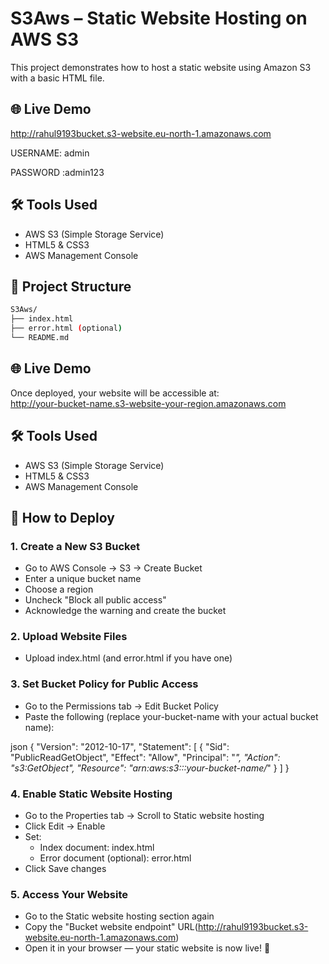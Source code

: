 
# S3Aws – Static Website Hosting on AWS S3

This project demonstrates how to host a static website using Amazon S3 with a basic HTML file.

## 🌐 Live Demo
http://rahul9193bucket.s3-website.eu-north-1.amazonaws.com

USERNAME: admin

PASSWORD :admin123

## 🛠 Tools Used

- AWS S3 (Simple Storage Service)
- HTML5 & CSS3
- AWS Management Console

## 📁 Project Structure
```bash
S3Aws/
├── index.html
├── error.html (optional)
└── README.md
```


## 🌐 Live Demo

Once deployed, your website will be accessible at:  
http://your-bucket-name.s3-website-your-region.amazonaws.com

## 🛠 Tools Used

- AWS S3 (Simple Storage Service)
- HTML5 & CSS3
- AWS Management Console

## 🚀 How to Deploy

### 1. Create a New S3 Bucket

- Go to AWS Console → S3 → Create Bucket
- Enter a unique bucket name
- Choose a region
- Uncheck "Block all public access"
- Acknowledge the warning and create the bucket

### 2. Upload Website Files

- Upload index.html (and error.html if you have one)

### 3. Set Bucket Policy for Public Access

- Go to the Permissions tab → Edit Bucket Policy
- Paste the following (replace your-bucket-name with your actual bucket name):

json
{
  "Version": "2012-10-17",
  "Statement": [
    {
      "Sid": "PublicReadGetObject",
      "Effect": "Allow",
      "Principal": "*",
      "Action": "s3:GetObject",
      "Resource": "arn:aws:s3:::your-bucket-name/*"
    }
  ]
}

### 4. Enable Static Website Hosting

- Go to the Properties tab → Scroll to Static website hosting
- Click Edit → Enable
- Set:
  - Index document: index.html
  - Error document (optional): error.html
- Click Save changes

### 5. Access Your Website

- Go to the Static website hosting section again
- Copy the "Bucket website endpoint" URL(http://rahul9193bucket.s3-website.eu-north-1.amazonaws.com)
- Open it in your browser — your static website is now live! 🎉
